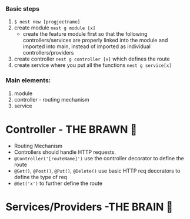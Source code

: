 ### Basic steps
1. `$ nest new [progjectname]`
2. create module `nest g module [x]`
   - create the feature module first so that the following controllers/services are properly linked into the module and imported into main, instead of imported as individual controllers/providers
3. create controller `nest g controller [x]` which defines the route
4. create service where you put all the functions `nest g service[x]`

### Main elements:
1. module
2. controller - routing mechanism
3. service


# Controller - THE BRAWN 💪
- Routing Mechanism
- Controllers should handle HTTP requests.
- `@Controller('[routeName]')` use the controller decorator to define the route
- `@Get()`, `@Post()`, `@Put()`, `@Delete()` use basic HTTP req decorators to define the type of req
- `@Get('x')` to further define the route

# Services/Providers -THE BRAIN 🧠
